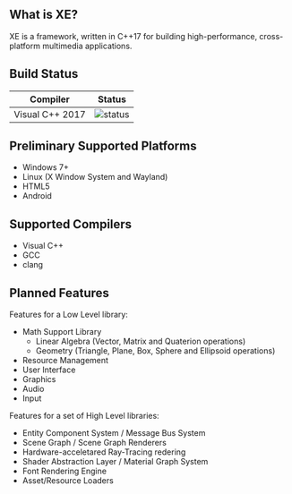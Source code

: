 
## What is XE?
XE is a framework, written in C++17 for building high-performance, cross-platform multimedia applications.

## Build Status
| Compiler        | Status        |
| -------------   |:-------------:|
| Visual C++ 2017 | ![status][1]  |

[1]: https://ci.appveyor.com/api/projects/status/github/devwarecl/XE?svg=true

## Preliminary Supported Platforms
* Windows 7+
* Linux (X Window System and Wayland)
* HTML5 
* Android

## Supported Compilers
* Visual C++
* GCC
* clang 

## Planned Features
Features for a Low Level library:
* Math Support Library
    - Linear Algebra (Vector, Matrix and Quaterion operations)
    - Geometry (Triangle, Plane, Box, Sphere and Ellipsoid operations)
* Resource Management
* User Interface    
* Graphics 
* Audio
* Input

Features for a set of High Level libraries:
* Entity Component System / Message Bus System
* Scene Graph / Scene Graph Renderers
* Hardware-acceletared Ray-Tracing redering
* Shader Abstraction Layer / Material Graph System
* Font Rendering Engine
* Asset/Resource Loaders
